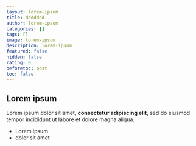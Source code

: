 ```yaml
---
layout: lorem-ipsum
title: ddddddd
author: lorem-ipsum
categories: []
tags: []
image: lorem-ipsum
description: lorem-ipsum
featured: false
hidden: false
rating: 0
beforetoc: post
toc: false
---
```

## Lorem ipsum

Lorem ipsum dolor sit amet, **consectetur adipiscing elit**, sed do eiusmod tempor incididunt ut labore et dolore magna aliqua.

- Lorem ipsum
- dolor sit amet